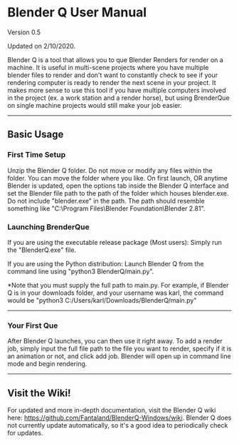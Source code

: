 # Blender Q User Manual #
Version 0.5

Updated on 2/10/2020.

Blender Q is a tool that allows you to que Blender Renders for render on a machine.  It is useful in multi-scene projects where you have multiple blender files to render and don't want to constantly check to see if your rendering computer is ready to render the next scene in your project.  It makes more sense to use this tool if you have multiple computers involved in the project (ex. a work station and a render horse), but using BrenderQue on single machine projects would still make your job easier.

***

## Basic Usage ##

### First Time Setup ###

Unzip the Blender Q folder.  Do not move or modify any files within the folder.  You can move the folder where you like.  On first launch, OR anytime Blender is updated, open the options tab inside the Blender Q interface and set the Blender file path to the path of the folder which houses blender.exe.  Do not include "blender.exe" in the path.  The path should resemble something like "C:\Program Files\Blender Foundation\Blender 2.81".  


### Launching BrenderQue ###

If you are using the executable release package (Most users):
Simply run the "BlenderQ.exe" file.

If you are using the Python distribution:
Launch Blender Q from the command line using "python3 BlenderQ/main.py".

*Note that you must supply the full path to main.py.  For example, if Blender Q is in your downloads folder, and your username was karl, the command would be "python3 C:/Users/karl/Downloads/BlenderQ/main.py"

***

### Your First Que ###
After Blender Q launches, you can then use it right away.  To add a render job, simply input the full file path to the file you want to render, specify if it is an animation or not, and click add job.  Blender will open up in command line mode and begin rendering.

***

## Visit the Wiki! ##
For updated and more in-depth documentation, visit the Blender Q wiki here: https://github.com/Fantaland/BlenderQ-Windows/wiki.  Blender Q does not currently update automatically, so it's a good idea to periodically check for updates. 
